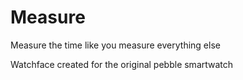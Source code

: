 Measure
=======
Measure the time like you measure everything else

Watchface created for the original pebble smartwatch